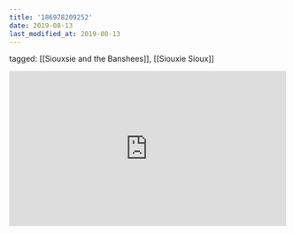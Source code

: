 ```yaml
---
title: '186978209252'
date: 2019-08-13
last_modified_at: 2019-08-13
---
```

tagged: [[Siouxsie and the Banshees]], [[Siouxie Sioux]]
<iframe allow="accelerometer; autoplay; clipboard-write; encrypted-media; gyroscope; picture-in-picture" allowfullscreen="" frameborder="0" height="281" id="youtube_iframe" src="https://www.youtube.com/embed/gGH_16SICL0?feature=oembed&amp;enablejsapi=1&amp;origin=https://safe.txmblr.com&amp;wmode=opaque" width="500"></iframe>
